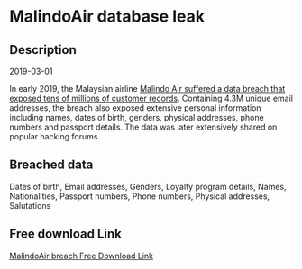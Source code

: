 # MalindoAir database leak

## Description

2019-03-01

In early 2019, the Malaysian airline <a href="https://vpnoverview.com/news/malindo-air-data-leak-reveals-info-of-60-million-passengers/" target="_blank" rel="noopener">Malindo Air suffered a data breach that exposed tens of millions of customer records</a>. Containing 4.3M unique email addresses, the breach also exposed extensive personal information including names, dates of birth, genders, physical addresses, phone numbers and passport details. The data was later extensively shared on popular hacking forums.

## Breached data

Dates of birth, Email addresses, Genders, Loyalty program details, Names, Nationalities, Passport numbers, Phone numbers, Physical addresses, Salutations

## Free download Link

[MalindoAir breach Free Download Link](https://tinyurl.com/2b2k277t)